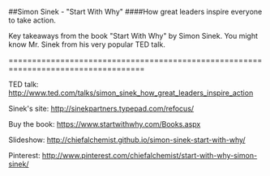 ##Simon Sinek - "Start With Why"
####How great leaders inspire everyone to take action.

Key takeaways from the book "Start With Why" by Simon Sinek. You might know Mr. Sinek from his very popular TED talk.

===================================================================================

TED talk: http://www.ted.com/talks/simon_sinek_how_great_leaders_inspire_action

Sinek's site: http://sinekpartners.typepad.com/refocus/

Buy the book: https://www.startwithwhy.com/Books.aspx

Slideshow: http://chiefalchemist.github.io/simon-sinek-start-with-why/

Pinterest: http://www.pinterest.com/chiefalchemist/start-with-why-simon-sinek/